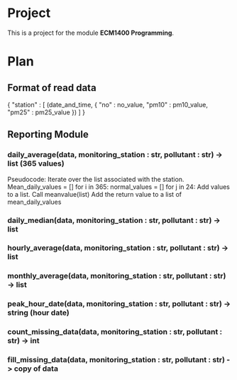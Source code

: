 # Project

This is a project for the module **ECM1400 Programming**.

# Plan

## Format of read data

{
"station" : [
(date_and_time, {
"no" : no_value,
"pm10" : pm10_value,
"pm25" : pm25_value
})
]
}

## Reporting Module

### daily_average(data, monitoring_station : str, pollutant : str) -> list (365 values)

Pseudocode:
Iterate over the list associated with the station.
Mean_daily_values = []
for i in 365:
normal_values = []
for j in 24:
Add values to a list.
Call meanvalue(list)
Add the return value to a list of mean_daily_values

### daily_median(data, monitoring_station : str, pollutant : str) -> list

### hourly_average(data, monitoring_station : str, pollutant : str) -> list

### monthly_average(data, monitoring_station : str, pollutant : str) -> list

### peak_hour_date(data, monitoring_station : str, pollutant : str) -> string (hour date)

### count_missing_data(data, monitoring_station : str, pollutant : str) -> int

### fill_missing_data(data, monitoring_station : str, pollutant : str) -> copy of data
